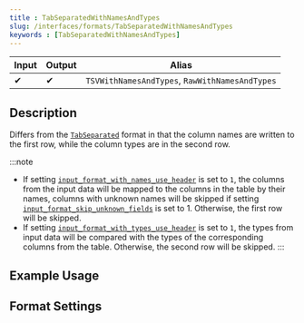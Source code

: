 ```yaml
---
title : TabSeparatedWithNamesAndTypes
slug: /interfaces/formats/TabSeparatedWithNamesAndTypes
keywords : [TabSeparatedWithNamesAndTypes]
---
```


| Input | Output | Alias                                          |
|-------|--------|------------------------------------------------|
| 	✔    | 	✔     | `TSVWithNamesAndTypes`, `RawWithNamesAndTypes` |

## Description

Differs from the [`TabSeparated`](./TabSeparated.md) format in that the column names are written to the first row, while the column types are in the second row.

:::note
- If setting [`input_format_with_names_use_header`](../../../operations/settings/settings-formats.md/#input_format_with_names_use_header) is set to `1`,
the columns from the input data will be mapped to the columns in the table by their names, columns with unknown names will be skipped if setting [`input_format_skip_unknown_fields`](../../../operations/settings/settings-formats.md/#input_format_skip_unknown_fields) is set to 1.
Otherwise, the first row will be skipped.
- If setting [`input_format_with_types_use_header`](../../../operations/settings/settings-formats.md/#input_format_with_types_use_header) is set to `1`,
the types from input data will be compared with the types of the corresponding columns from the table. Otherwise, the second row will be skipped.
:::

## Example Usage

## Format Settings
